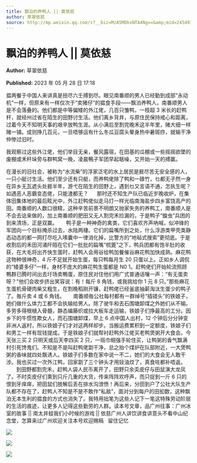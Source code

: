 ```yaml
---
title: 飘泊的养鸭人 || 莫依慈
author: 草翠依慈
source: http://mp.weixin.qq.com/s?__biz=MzA5MDkxNTA4Ng==&amp;mid=2454913696&amp;idx=1&amp;sn=5800bcbe9edc38ce9bffc1317dc5320c&amp;chksm=87a3cac1b0d443d778700eb03d7799c152cf214516b5fc8398ee7e6dacac248406fe12705621#rd
---
```


# 飘泊的养鸭人 || 莫依慈

**Author:** 草翠依慈

**Published:** 2023 年 05 月 28 日 17:18

揾两餐于中国人来讲真是扭尽六壬搏到尽。眼见南番顺的男人已经勤到成部“永动机”一样，但原来有一样仅次于“卖猪仔”的揾食手段——飘泊养鸭人，南番顺男人是不会落叠的。他们都是中等偏矮的外江佬，几百只雏鸭，一枝超 3 米长的赶鸭杆，就经州过省在陌生的田野讨生活。他们离乡背井，与原住民保持戒心和距离，过着今天不知明天事的艰辛放鸭生涯。从小满后至割完晚禾这半年里，赌大细一样赌一铺。成则挣几百元，一旦唔够运有什么冬瓜豆腐头晕身热中暑斑痧，就输干净仲惨过旧时。

我观察过这些外江佬，他们举目无亲，餐风露宿，在田基的瓜棚或一些摇摇欲墜的废棚或禾秆垛旁与群鸭窝一晚，凌晨鴨子军团早起聒噪，又开始一天的搏赢。

在漫长的旧社会，被称为“水流柴”的浮家泛宅的水上居民是捱尽苦无安全感的人，一只小艇讨生活。他们至少还有只艇，而养鸭佬除了鸭和一碌竹，乜都无孑然一身在异乡无瓦遮头处捱半年，游弋在陌生的田野上，遇到乜又言语不通，怎执生呢？如遇恶人恶霸变态佬，只能渣都无？      那时还不知生产队已临近岁晚收炉，在集体田集体地的最后眩光中，外江赶鸭佬似走马灯一样光临南海盐步四乡富饶高产的田。南番顺的人数口很精，这种辛苦前景不明朗又抛家失务的养鸭工，南番顺人是不会去谂来做的，加上南番顺的肥田又无人割完禾捡漏的，于是鸭子“蝗虫”兵团的到来清场，正是双赢。      鸭子是一种神奇的禽类，它们喜欢齐声吶喊，似冲锋的军团向一个目标掩杀过去，水陆两棲。它们的扁嘴所到之处，什么浮游类甲壳类静态动态的都一网打尽吃入嗉囊中一律消化掉，比警方的“地毡式搜索”更彻底。于是收割后的禾田河涌阡陌在它们一批批的扁嘴“梳篦”之下，鸭兵团都有饱半肚的收获，在大毛将出齐快生蛋时，赶鸭人会用谷给鸭加餐催谷麻花鸭加快成熟。麻花鸭这物种很神奇，4 斤不足就开始生蛋，每只鸭每月生 20 只蛋以上。正如乡人调侃的“矮婆多仔”一样，身材不庞大的麻花鸭生蛋都是 N0 1。赶鸭佬们开始轮流照顾鴨群已腾时间出去圩场卖鴨蛋，原住民对住他们用广式普通话嚷一声：“有无蛋卖呀？”他们会收步挤出笑容说：有！每斤 8 角钱，或我挑给你 1 元 8 只。”那些麻花生蛋机骨硬肉柴又粗生，在割晚稻刚开镰，赶鸭佬已经釜底抽薪淘汰生蛋少的鸭子了。毎斤卖 4 或 6 角钱。      南番顺毎公社每村都有一群绰号“插错头”的铁娘子，她们做什么体力工都不会执输给男人。除了驶牛和去石围塘卸煤之外她们从不输。多劳多得根植入骨髓，静态编藤织或拉大板车走运输，铁娘子们挣最高的工分。因乡下的牛惯性欺女人，而石围塘卸煤，早上 6 点中国人出村，12 个钟后分分钟变非洲人返村，所以铁娘子们才对这两样却步。当搬运费累积到一定额度，铁娘子们和男工一样有现钱提成。于是铁娘子们就帮衬赶鸭外江佬买老鸭煲粥开大食会。今天张三买 2 只明天或后天李四买 2 只，一班巾帼强手轮住买，让鸭粥的香气飘满村引死馋鬼们。不知是不是叫赶鸭佬劏干净，总之抬个煤炉在队部附近，一大煲鸭粥的香味就四处飘诱人。铁娘子们多数在家中说一不二，她们的大食会无人敢干涉。我也买过一次外江鸭，回家劏了三个钟头才用䜴油炆了，真食咗都补唔返。         到田野都割完禾，赶鸭人袋人民币离开了，田野只余奀皮仔与田鼠演大龙凤了。不时奀皮仔们熏到只斤几重的大货，传来阵阵欢呼声，而只捉到一斤 6 只的恨到牙痒痒，把田鼠们肢解后丢在排水沟泄愤！再后来，分田到户了公社大队生产队都不存在了，赶鸭人不知是不是不敢作“私敌”，面对分到每户的田抝数，这种飘泊无本生利的揾食的方式也消失了。我特用拙笔为这些人记下一笔这特殊劳动阶层的生活的痕迹，让更多人记得这些勤劳的人群。读本号文章，品广州往事：广州冰室的故事 || 南太井蛙我们小时候的游戏 || 依慈广州人讲饮讲食讲意头不看中山纪念堂，怎算来过广州欢迎关注本号欢迎赐稿   留住记忆

![](https://mmbiz.qpic.cn/mmbiz_jpg/PJWG74pLsMYiacYz7sJicVC5pQDSft0AMLKFjLZurRjlBTBkGaEL3L8XicmgAEWIV3T6bEYSfuccn1AgxmibUXlHyA/640)

![](https://mmbiz.qpic.cn/mmbiz_jpg/PJWG74pLsMYiacYz7sJicVC5pQDSft0AML086xsmxOPLosAD4gUkDOFDh3TcEg2cGllRk2vXcFmJQ45Hq0mbR28Q/640)

![](https://mmbiz.qpic.cn/mmbiz_jpg/PJWG74pLsMYiacYz7sJicVC5pQDSft0AMLlHCXia7ib7wHImbKLT5jXzxGuIKzk1sATqeIIuFQp9ibPGhaneZ0RK7AQ/640)
